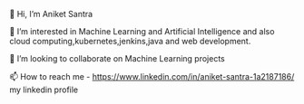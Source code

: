 👋 Hi, I’m Aniket Santra

👀 I’m interested in Machine Learning and Artificial Intelligence and also cloud computing,kubernetes,jenkins,java and web development.

💞️ I’m looking to collaborate on Machine Learning projects

📫 How to reach me - https://www.linkedin.com/in/aniket-santra-1a2187186/ my linkedin profile
